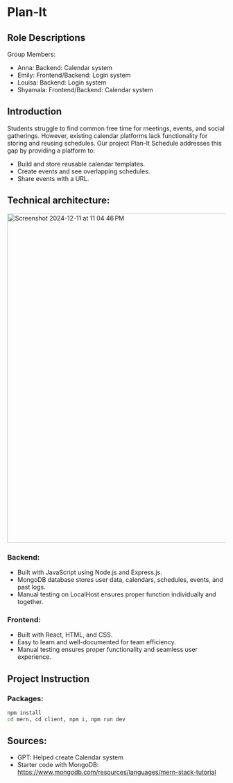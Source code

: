 # Plan-It

## Role Descriptions
Group Members:
- Anna: Backend: Calendar system
- Emily: Frontend/Backend: Login system
- Louisa: Backend: Login system
- Shyamala: Frontend/Backend: Calendar system

## Introduction
Students struggle to find common free time for meetings, events, and social gatherings. However, existing calendar platforms lack functionality for storing and reusing schedules. Our project Plan-It Schedule addresses this gap by providing a platform to:
-   Build and store reusable calendar templates.
  - Create events and see overlapping schedules.
  - Share events with a URL.

## Technical architecture:
<img width="760" alt="Screenshot 2024-12-11 at 11 04 46 PM" src="https://github.com/user-attachments/assets/fe775f13-e122-4145-922c-024dab8eed39" />

### Backend:
- Built with JavaScript using Node.js and Express.js.
- MongoDB database stores user data, calendars, schedules, events, and past logs.
- Manual testing on LocalHost ensures proper function individually and together.
  
### Frontend:
- Built with React, HTML, and CSS.
- Easy to learn and well-documented for team efficiency.
- Manual testing ensures proper functionality and seamless user experience.


## Project Instruction
### Packages:
```bash
npm install
cd mern, cd client, npm i, npm run dev
```

## Sources:
- GPT: Helped create Calendar system
- Starter code with MongoDB: https://www.mongodb.com/resources/languages/mern-stack-tutorial 
